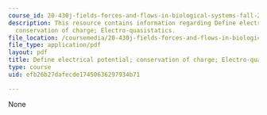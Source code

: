 ```yaml
---
course_id: 20-430j-fields-forces-and-flows-in-biological-systems-fall-2015
description: This resource contains information regarding Define electrical potential;
  conservation of charge; Electro-quasistatics.
file_location: /coursemedia/20-430j-fields-forces-and-flows-in-biological-systems-fall-2015/efb26b27dafecde17450636297934b71_MIT20_430JF15_Lecture9.pdf
file_type: application/pdf
layout: pdf
title: Define electrical potential; conservation of charge; Electro-quasistatics
type: course
uid: efb26b27dafecde17450636297934b71

---
```

None
